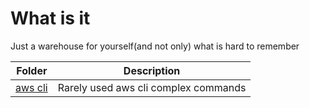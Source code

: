 # What is it

Just a warehouse for yourself(and not only) what is hard to remember


| Folder | Description |
|--|--|
| [aws cli](aws_cli/README.md) | Rarely used aws cli complex commands |
